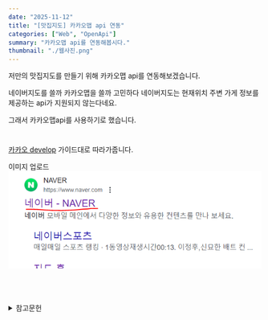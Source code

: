 ```yaml
---
date: "2025-11-12"
title: "[맛집지도] 카카오맵 api 연동"
categories: ["Web", "OpenApi"]
summary: "카카오맵 api를 연동해봅시다."
thumbnail: "./웹사진.png"
---
```


저만의 맛집지도를 만들기 위해 카카오맵 api를 연동해보겠습니다.

네이버지도를 쓸까 카카오맵을 쓸까 고민하다 네이버지도는 현재위치 주변 가게 정보를 제공하는 api가 지원되지 않는다네요.

그래서 카카오맵api를 사용하기로 했습니다.

#

[카카오 develop](https://apis.map.kakao.com/web/guide/)
가이드대로 따라가줍니다.

이미지 업로드
![네이버하이퍼링크](네이버하이퍼링크.png)

<br>
<br>
<br>

<details>

<summary>참고문헌</summary>

<div markdown="1">

안녕

</div>

</details>
